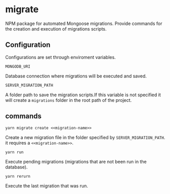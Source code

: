 # migrate
NPM package for automated Mongoose migrations. 
Provide commands for the creation and execution of migrations scripts. 

## Configuration
Configurations are set through enviroment variables.

`MONGODB_URI`

Database connection where migrations will be executed and saved.

`SERVER_MIGRATION_PATH`

A folder path to save the migration scripts.If this variable is not specified it will create a `migrations` folder in the
root path of the project.

## commands

`yarn migrate create <<migration-name>>`

Create a new migration file in the folder specified by `SERVER_MIGRATION_PATH`. it requires a `<<migration-name>>`.

`yarn run`

Execute pending migrations (migrations that are not been run in the database). 

`yarn rerurn`

Execute the last migration that was run.
